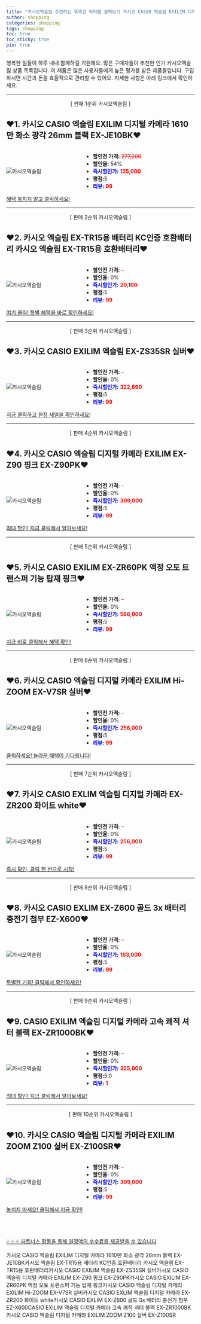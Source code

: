 ```yaml
---
title: "카시오엑슬림 추천하는 똑똑한 아이템 살펴보기 카시오 CASIO 엑슬림 EXILIM 디지털"
author: shopping
categories: shopping
tags: shopping
toc: true
toc_sticky: true
pin: true
---
```

행복한 일들이 하루 내내 함께하길 기원해요. 많은 구매자들이 추천한 인기 카시오엑슬림 상품 목록입니다. 이 제품은 많은 사용자들에게 높은 평가를 받은 제품들입니다. 구입하시면 시간과 돈을 효율적으로 관리할 수 있어요. 자세한 사항은 아래 링크에서 확인하세요.

---
<p class="toplist" style="margin: 0 auto; display: block; width: fit-content;">[ 판매 1순위 카시오엑슬림 ]</p>

<h2><strong>❤️1. 카시오 CASIO 엑슬림 EXILIM 디지털 카메라 1610만 화소 광각 26mm 블랙 EX-JE10BK❤️</strong></h2>

<div style="display: flex; align-items: center;">
    <div style="flex: 0.4;">
        <img src="https://thumbnail7.coupangcdn.com/thumbnails/remote/230x230ex/image/vendor_inventory/a9e1/fd615f4794420e91006842e87694e95ddfc92de19cacede6239573f89be7.png" alt="카시오엑슬림" style="max-width: 100%;">
    </div>
    <div style="flex: 0.6; margin-left: 10px;">
        <ul>
            <li><strong>할인전 가격:</strong> <del style="color: red;">277,000</del></li>
            <li><strong>할인율:</strong> 54%</li>
            <li><span style='color:blue'><strong>즉시할인가:</strong></span> <span style='color:red'><strong>125,000</strong></span></li>
            <li><strong>평점:</strong>5</li>
            <li><span style='color:blue'><strong>리뷰:</strong></span> <span style='color:red'><strong>99</strong></span></li>
        </ul>
    </div>
</div>
<div class="center">
    <a href="https://William4Davisa.github.io?lptag=AF9450613&subid=githubio&pageKey=7933212255&traceid=V0-153&itemId=21828970580&vendorItemId=88877406797" class="myButton">
        혜택 놓치지 말고 클릭하세요!
    </a>
</div>


---
<p class="toplist" style="margin: 0 auto; display: block; width: fit-content;">[ 판매 2순위 카시오엑슬림 ]</p>

<h2><strong>❤️2. 카시오 엑슬림 EX-TR15용 배터리 KC인증 호환배터리 카시오 엑슬림 EX-TR15용 호환배터리❤️</strong></h2>

<div style="display: flex; align-items: center;">
    <div style="flex: 0.4;">
        <img src="https://thumbnail7.coupangcdn.com/thumbnails/remote/230x230ex/image/vendor_inventory/54ff/8eb0b840d5e6c64699fa6e96dcd8bccf7cd1bd12f8c35908310018b7df13.jpg" alt="카시오엑슬림" style="max-width: 100%;">
    </div>
    <div style="flex: 0.6; margin-left: 10px;">
        <ul>
            <li><strong>할인전 가격:</strong> <del style="color: red;">-</del></li>
            <li><strong>할인율:</strong> 0%</li>
            <li><span style='color:blue'><strong>즉시할인가:</strong></span> <span style='color:red'><strong>20,100</strong></span></li>
            <li><strong>평점:</strong>5</li>
            <li><span style='color:blue'><strong>리뷰:</strong></span> <span style='color:red'><strong>99</strong></span></li>
        </ul>
    </div>
</div>
<div class="center">
    <a href="https://William4Davisa.github.io?lptag=AF9450613&subid=githubio&pageKey=8187480979&traceid=V0-153&itemId=23416825756&vendorItemId=90443894732" class="myButton">
        여기 클릭! 특별 혜택을 바로 확인하세요!
    </a>
</div>


---
<p class="toplist" style="margin: 0 auto; display: block; width: fit-content;">[ 판매 3순위 카시오엑슬림 ]</p>

<h2><strong>❤️3. 카시오 CASIO EXILIM 엑슬림 EX-ZS35SR 실버❤️</strong></h2>

<div style="display: flex; align-items: center;">
    <div style="flex: 0.4;">
        <img src="https://thumbnail7.coupangcdn.com/thumbnails/remote/230x230ex/image/vendor_inventory/7d12/0767f21f212d81c73bfee6c28a784349c0f1007c3ac439b8eafa55365cf9.jpg" alt="카시오엑슬림" style="max-width: 100%;">
    </div>
    <div style="flex: 0.6; margin-left: 10px;">
        <ul>
            <li><strong>할인전 가격:</strong> <del style="color: red;">-</del></li>
            <li><strong>할인율:</strong> 0%</li>
            <li><span style='color:blue'><strong>즉시할인가:</strong></span> <span style='color:red'><strong>322,690</strong></span></li>
            <li><strong>평점:</strong>5</li>
            <li><span style='color:blue'><strong>리뷰:</strong></span> <span style='color:red'><strong>99</strong></span></li>
        </ul>
    </div>
</div>
<div class="center">
    <a href="https://William4Davisa.github.io?lptag=AF9450613&subid=githubio&pageKey=7912377054&traceid=V0-153&itemId=21715333971&vendorItemId=90681670386" class="myButton">
        지금 클릭하고 한정 세일을 확인하세요!
    </a>
</div>


---
<p class="toplist" style="margin: 0 auto; display: block; width: fit-content;">[ 판매 4순위 카시오엑슬림 ]</p>

<h2><strong>❤️4. 카시오 CASIO 엑슬림 디지털 카메라 EXILIM EX-Z90 핑크 EX-Z90PK❤️</strong></h2>

<div style="display: flex; align-items: center;">
    <div style="flex: 0.4;">
        <img src="https://thumbnail6.coupangcdn.com/thumbnails/remote/230x230ex/image/vendor_inventory/2f2a/b28d7c597a4ba98f8f380d5aebc5bf433c856988592009a803a766723465.png" alt="카시오엑슬림" style="max-width: 100%;">
    </div>
    <div style="flex: 0.6; margin-left: 10px;">
        <ul>
            <li><strong>할인전 가격:</strong> <del style="color: red;">-</del></li>
            <li><strong>할인율:</strong> 0%</li>
            <li><span style='color:blue'><strong>즉시할인가:</strong></span> <span style='color:red'><strong>309,000</strong></span></li>
            <li><strong>평점:</strong>5</li>
            <li><span style='color:blue'><strong>리뷰:</strong></span> <span style='color:red'><strong>99</strong></span></li>
        </ul>
    </div>
</div>
<div class="center">
    <a href="https://William4Davisa.github.io?lptag=AF9450613&subid=githubio&pageKey=8161519222&traceid=V0-153&itemId=23270273479&vendorItemId=90302616153" class="myButton">
        최대 할인! 지금 클릭해서 알아보세요!
    </a>
</div>


---
<p class="toplist" style="margin: 0 auto; display: block; width: fit-content;">[ 판매 5순위 카시오엑슬림 ]</p>

<h2><strong>❤️5. 카시오 CASIO EXILIM EX-ZR60PK 액정 오토 트랜스퍼 기능 탑재 핑크❤️</strong></h2>

<div style="display: flex; align-items: center;">
    <div style="flex: 0.4;">
        <img src="https://thumbnail8.coupangcdn.com/thumbnails/remote/230x230ex/image/vendor_inventory/4046/109651ab4911200a8edf592e5f9d501a8d11b97bb571f76b8b0b50f28e11.png" alt="카시오엑슬림" style="max-width: 100%;">
    </div>
    <div style="flex: 0.6; margin-left: 10px;">
        <ul>
            <li><strong>할인전 가격:</strong> <del style="color: red;">-</del></li>
            <li><strong>할인율:</strong> 0%</li>
            <li><span style='color:blue'><strong>즉시할인가:</strong></span> <span style='color:red'><strong>586,000</strong></span></li>
            <li><strong>평점:</strong>5</li>
            <li><span style='color:blue'><strong>리뷰:</strong></span> <span style='color:red'><strong>99</strong></span></li>
        </ul>
    </div>
</div>
<div class="center">
    <a href="https://William4Davisa.github.io?lptag=AF9450613&subid=githubio&pageKey=7889716405&traceid=V0-153&itemId=21597215527&vendorItemId=88648742269" class="myButton">
        지금 바로 클릭해서 혜택 확인!
    </a>
</div>


---
<p class="toplist" style="margin: 0 auto; display: block; width: fit-content;">[ 판매 6순위 카시오엑슬림 ]</p>

<h2><strong>❤️6. 카시오 CASIO 엑슬림 디지털 카메라 EXILIM Hi-ZOOM EX-V7SR 실버❤️</strong></h2>

<div style="display: flex; align-items: center;">
    <div style="flex: 0.4;">
        <img src="https://thumbnail6.coupangcdn.com/thumbnails/remote/230x230ex/image/vendor_inventory/ecc4/c9745df80e6f70c96e585f886a59356cbb51cead317915616cc5b108d58b.png" alt="카시오엑슬림" style="max-width: 100%;">
    </div>
    <div style="flex: 0.6; margin-left: 10px;">
        <ul>
            <li><strong>할인전 가격:</strong> <del style="color: red;">-</del></li>
            <li><strong>할인율:</strong> 0%</li>
            <li><span style='color:blue'><strong>즉시할인가:</strong></span> <span style='color:red'><strong>256,000</strong></span></li>
            <li><strong>평점:</strong>5</li>
            <li><span style='color:blue'><strong>리뷰:</strong></span> <span style='color:red'><strong>99</strong></span></li>
        </ul>
    </div>
</div>
<div class="center">
    <a href="https://William4Davisa.github.io?lptag=AF9450613&subid=githubio&pageKey=8222475646&traceid=V0-153&itemId=23638434924&vendorItemId=90663876854" class="myButton">
        클릭하세요! 놀라운 혜택이 기다립니다!
    </a>
</div>


---
<p class="toplist" style="margin: 0 auto; display: block; width: fit-content;">[ 판매 7순위 카시오엑슬림 ]</p>

<h2><strong>❤️7. 카시오 CASIO EXLIM 엑슬림 디지털 카메라 EX-ZR200 화이트 white❤️</strong></h2>

<div style="display: flex; align-items: center;">
    <div style="flex: 0.4;">
        <img src="https://thumbnail9.coupangcdn.com/thumbnails/remote/230x230ex/image/vendor_inventory/4af7/6caa3d93ff06d70b0abd408b6644568c9de0f13469d64076fc59d44e5d25.png" alt="카시오엑슬림" style="max-width: 100%;">
    </div>
    <div style="flex: 0.6; margin-left: 10px;">
        <ul>
            <li><strong>할인전 가격:</strong> <del style="color: red;">-</del></li>
            <li><strong>할인율:</strong> 0%</li>
            <li><span style='color:blue'><strong>즉시할인가:</strong></span> <span style='color:red'><strong>256,000</strong></span></li>
            <li><strong>평점:</strong>5</li>
            <li><span style='color:blue'><strong>리뷰:</strong></span> <span style='color:red'><strong>99</strong></span></li>
        </ul>
    </div>
</div>
<div class="center">
    <a href="https://William4Davisa.github.io?lptag=AF9450613&subid=githubio&pageKey=7735323295&traceid=V0-153&itemId=20796751603&vendorItemId=88727740787" class="myButton">
        즉시 확인, 클릭 한 번으로 시작!
    </a>
</div>


---
<p class="toplist" style="margin: 0 auto; display: block; width: fit-content;">[ 판매 8순위 카시오엑슬림 ]</p>

<h2><strong>❤️8. 카시오 CASIO EXLIM EX-Z600 골드 3x 배터리 충전기 첨부 EZ-X600❤️</strong></h2>

<div style="display: flex; align-items: center;">
    <div style="flex: 0.4;">
        <img src="https://thumbnail7.coupangcdn.com/thumbnails/remote/230x230ex/image/vendor_inventory/4a68/eba1d1fa0724f20dac416900b8c489a6a5494ef2db268dc8102abc9e5b05.png" alt="카시오엑슬림" style="max-width: 100%;">
    </div>
    <div style="flex: 0.6; margin-left: 10px;">
        <ul>
            <li><strong>할인전 가격:</strong> <del style="color: red;">-</del></li>
            <li><strong>할인율:</strong> 0%</li>
            <li><span style='color:blue'><strong>즉시할인가:</strong></span> <span style='color:red'><strong>163,000</strong></span></li>
            <li><strong>평점:</strong>5</li>
            <li><span style='color:blue'><strong>리뷰:</strong></span> <span style='color:red'><strong>99</strong></span></li>
        </ul>
    </div>
</div>
<div class="center">
    <a href="https://William4Davisa.github.io?lptag=AF9450613&subid=githubio&pageKey=7889705853&traceid=V0-153&itemId=21597169087&vendorItemId=88648695764" class="myButton">
        특별한 기회! 클릭해서 확인하세요!
    </a>
</div>


---
<p class="toplist" style="margin: 0 auto; display: block; width: fit-content;">[ 판매 9순위 카시오엑슬림 ]</p>

<h2><strong>❤️9. CASIO EXILIM 엑슬림 디지털 카메라 고속 쾌적 셔터 블랙 EX-ZR1000BK❤️</strong></h2>

<div style="display: flex; align-items: center;">
    <div style="flex: 0.4;">
        <img src="https://thumbnail9.coupangcdn.com/thumbnails/remote/230x230ex/image/vendor_inventory/c6a2/f5da1f042ec1e9d74b24127645912c201e4d6fee9157fa11382acdeb5bc1.png" alt="카시오엑슬림" style="max-width: 100%;">
    </div>
    <div style="flex: 0.6; margin-left: 10px;">
        <ul>
            <li><strong>할인전 가격:</strong> <del style="color: red;">-</del></li>
            <li><strong>할인율:</strong> 0%</li>
            <li><span style='color:blue'><strong>즉시할인가:</strong></span> <span style='color:red'><strong>325,000</strong></span></li>
            <li><strong>평점:</strong>5.0</li>
            <li><span style='color:blue'><strong>리뷰:</strong></span> <span style='color:red'><strong>1</strong></span></li>
        </ul>
    </div>
</div>
<div class="center">
    <a href="https://William4Davisa.github.io?lptag=AF9450613&subid=githubio&pageKey=7904925714&traceid=V0-153&itemId=21675061599&vendorItemId=88725570809" class="myButton">
        최대 할인! 지금 클릭해서 알아보세요!
    </a>
</div>


---
<p class="toplist" style="margin: 0 auto; display: block; width: fit-content;">[ 판매 10순위 카시오엑슬림 ]</p>

<h2><strong>❤️10. 카시오 CASIO 엑슬림 디지털 카메라 EXILIM ZOOM Z100 실버 EX-Z100SR❤️</strong></h2>

<div style="display: flex; align-items: center;">
    <div style="flex: 0.4;">
        <img src="https://thumbnail8.coupangcdn.com/thumbnails/remote/230x230ex/image/vendor_inventory/749a/b740b3540ed28ca77d7423f9a881be9a674dd8afa659b5e19155e62139f2.png" alt="카시오엑슬림" style="max-width: 100%;">
    </div>
    <div style="flex: 0.6; margin-left: 10px;">
        <ul>
            <li><strong>할인전 가격:</strong> <del style="color: red;">-</del></li>
            <li><strong>할인율:</strong> 0%</li>
            <li><span style='color:blue'><strong>즉시할인가:</strong></span> <span style='color:red'><strong>309,000</strong></span></li>
            <li><strong>평점:</strong>5</li>
            <li><span style='color:blue'><strong>리뷰:</strong></span> <span style='color:red'><strong>99</strong></span></li>
        </ul>
    </div>
</div>
<div class="center">
    <a href="https://William4Davisa.github.io?lptag=AF9450613&subid=githubio&pageKey=8225440150&traceid=V0-153&itemId=23654678927&vendorItemId=90680033705" class="myButton">
        놓치지 마세요! 클릭해서 지금 확인!
    </a>
</div>

<br><br><br>[💦 💦 💦 파트너스 활동을 통해 일정액의 수수료를 제공받을 수 있습니다](https://link.coupang.com/a/bcpT2c)<br><br>카시오 CASIO 엑슬림 EXILIM 디지털 카메라 1610만 화소 광각 26mm 블랙 EX-JE10BK카시오 엑슬림 EX-TR15용 배터리 KC인증 호환배터리 카시오 엑슬림 EX-TR15용 호환배터리카시오 CASIO EXILIM 엑슬림 EX-ZS35SR 실버카시오 CASIO 엑슬림 디지털 카메라 EXILIM EX-Z90 핑크 EX-Z90PK카시오 CASIO EXILIM EX-ZR60PK 액정 오토 트랜스퍼 기능 탑재 핑크카시오 CASIO 엑슬림 디지털 카메라 EXILIM Hi-ZOOM EX-V7SR 실버카시오 CASIO EXLIM 엑슬림 디지털 카메라 EX-ZR200 화이트 white카시오 CASIO EXLIM EX-Z600 골드 3x 배터리 충전기 첨부 EZ-X600CASIO EXILIM 엑슬림 디지털 카메라 고속 쾌적 셔터 블랙 EX-ZR1000BK카시오 CASIO 엑슬림 디지털 카메라 EXILIM ZOOM Z100 실버 EX-Z100SR